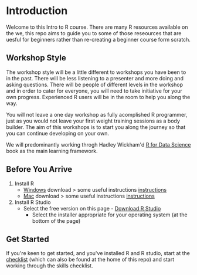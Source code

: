 # Introduction
Welcome to this Intro to R course. There are many R resources available on the we, this repo aims to guide you to some of those reseources that are uesful for beginners rather than re-creating a beginner course form scratch. 

## Workshop Style
The workshop style will be a little different to workshops you have been to in the past. There will be less listening to a presenter and more doing and asking questions. There will be people of different levels in the workshop and in order to cater for everyone, you will need to take initiative for your own progress. Experienced R users will be in the room to help you along the way.       

You will not leave a one day workshop as fully acomplished R programmer, just as you would not leave your first weight training sessions as a body builder. The aim of this workshops is to start you along the journey so that you can continue developing on your own. 

We will predominantly working throgh Hadley Wickham'd [R for Data Science](http://r4ds.had.co.nz/) book as the main learning framework.   

## Before You Arrive

1. Install R   
   * [Windows](https://cran.r-project.org/bin/windows/base/) download > some useful instructions [instructions](https://medium.com/@GalarnykMichael/install-r-and-rstudio-on-windows-5f503f708027)   
   * [Mac](https://cran.r-project.org/bin/macosx/) download  > some useful instructions [instructions](https://medium.com/@GalarnykMichael/install-r-and-rstudio-on-mac-e911606ce4f4)       
2. Install R Studio   
   * Select the free version on this page -  [Download R Studio](https://www.rstudio.com/products/rstudio/download/) 
      * Select the installer appropriate for your operating system (at the bottom of the page)
   
## Get Started 
If you're keen to get started, and you've installed R and R studio, start at the [checklist](https://github.com/jesse-jesse/r_intro/blob/master/checklist.md) (which can also be found at the home of this repo) and start working through the skills checklist. 

